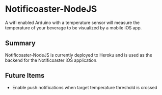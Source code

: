#  Notificoaster-NodeJS

A wifi enabled Arduino with a temperature sensor will measure the temperature of your beverage to be visualized by a mobile iOS app.

## Summary

Notificoaster-NodeJS is currently deployed to Heroku and is used as the backend for the Notificoaster iOS application.

## Future Items

* Enable push notifications when target temperature threshold is crossed
